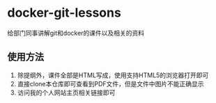 # docker-git-lessons
给部门同事讲解git和docker的课件以及相关的资料

## 使用方法

1. 除提纲外，课件全部是HTML写成，使用支持HTML5的浏览器打开即可
2. 直接clone本仓库即可查看到PDF文件，但是文件中图片不能正确显示
3. 访问我的个人网站主页相关链接即可
